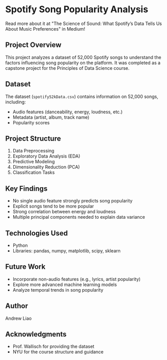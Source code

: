# Spotify Song Popularity Analysis

Read more about it at "The Science of Sound: What Spotify’s Data Tells Us About Music Preferences" in Medium!

## Project Overview
This project analyzes a dataset of 52,000 Spotify songs to understand the factors influencing song popularity on the platform. It was completed as a capstone project for the Principles of Data Science course.

## Dataset
The dataset (`spotify52kData.csv`) contains information on 52,000 songs, including:
- Audio features (danceability, energy, loudness, etc.)
- Metadata (artist, album, track name)
- Popularity scores

## Project Structure
1. Data Preprocessing
2. Exploratory Data Analysis (EDA)
3. Predictive Modeling
4. Dimensionality Reduction (PCA)
5. Classification Tasks

## Key Findings
- No single audio feature strongly predicts song popularity
- Explicit songs tend to be more popular
- Strong correlation between energy and loudness
- Multiple principal components needed to explain data variance

## Technologies Used
- Python
- Libraries: pandas, numpy, matplotlib, scipy, sklearn

## Future Work
- Incorporate non-audio features (e.g., lyrics, artist popularity)
- Explore more advanced machine learning models
- Analyze temporal trends in song popularity

## Author
Andrew Liao

## Acknowledgments
- Prof. Wallisch for providing the dataset
- NYU for the course structure and guidance
